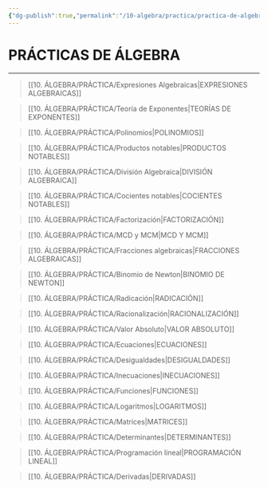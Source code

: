 ```yaml
---
{"dg-publish":true,"permalink":"/10-algebra/practica/practica-de-algebra/","tags":["Álgebra","Práctica"]}
---
```


# PRÁCTICAS DE ÁLGEBRA
---

>[[10. ÁLGEBRA/PRÁCTICA/Expresiones Algebraicas\|EXPRESIONES ALGEBRAICAS]]

>[[10. ÁLGEBRA/PRÁCTICA/Teoría de Exponentes\|TEORÍAS DE EXPONENTES]]

>[[10. ÁLGEBRA/PRÁCTICA/Polinomios\|POLINOMIOS]]

>[[10. ÁLGEBRA/PRÁCTICA/Productos notables\|PRODUCTOS NOTABLES]]

>[[10. ÁLGEBRA/PRÁCTICA/División Algebraica\|DIVISIÓN ALGEBRAICA]]

>[[10. ÁLGEBRA/PRÁCTICA/Cocientes notables\|COCIENTES NOTABLES]]

>[[10. ÁLGEBRA/PRÁCTICA/Factorización\|FACTORIZACIÓN]]

>[[10. ÁLGEBRA/PRÁCTICA/MCD y MCM\|MCD Y MCM]] 

>[[10. ÁLGEBRA/PRÁCTICA/Fracciones algebraicas\|FRACCIONES ALGEBRAICAS]]

>[[10. ÁLGEBRA/PRÁCTICA/Binomio de Newton\|BINOMIO DE NEWTON]]

>[[10. ÁLGEBRA/PRÁCTICA/Radicación\|RADICACIÓN]]

>[[10. ÁLGEBRA/PRÁCTICA/Racionalización\|RACIONALIZACIÓN]]

>[[10. ÁLGEBRA/PRÁCTICA/Valor Absoluto\|VALOR ABSOLUTO]]

>[[10. ÁLGEBRA/PRÁCTICA/Ecuaciones\|ECUACIONES]]

>[[10. ÁLGEBRA/PRÁCTICA/Desigualdades\|DESIGUALDADES]]

>[[10. ÁLGEBRA/PRÁCTICA/Inecuaciones\|INECUACIONES]]

>[[10. ÁLGEBRA/PRÁCTICA/Funciones\|FUNCIONES]]

>[[10. ÁLGEBRA/PRÁCTICA/Logaritmos\|LOGARITMOS]]

>[[10. ÁLGEBRA/PRÁCTICA/Matrices\|MATRICES]]

>[[10. ÁLGEBRA/PRÁCTICA/Determinantes\|DETERMINANTES]]

>[[10. ÁLGEBRA/PRÁCTICA/Programación lineal\|PROGRAMACIÓN LINEAL]]

>[[10. ÁLGEBRA/PRÁCTICA/Derivadas\|DERIVADAS]]




